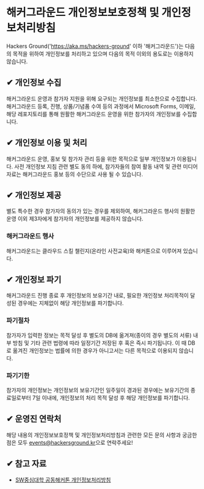 # 해커그라운드 개인정보보호정책 및 개인정보처리방침

Hackers Ground('https://aka.ms/hackers-ground' 이하 '해커그라운드')는 다음의 목적을 위하여 개인정보를 처리하고 있으며 다음의 목적 이외의 용도로는 이용하지 않습니다.

## ✔ 개인정보 수집

해커그라운드 운영과 참가자 지원을 위해 요구되는 개인정보를 최소한으로 수집합니다. 해커그라운드 등록, 진행, 상품/기념품 수여 등의 과정에서 Microsoft Forms, 이메일, 해당 레포지토리를 통해 원활한 해커그라운드 운영을 위한 참가자의 개인정보를 수집합니다.

## ✔ 개인정보 이용 및 처리

해커그라운드 운영, 홍보 및 참가자 관리 등을 위한 목적으로 일부 개인정보가 이용됩니다. 사전 개인정보 지침 관련 별도 동의 하에, 참가자들의 참여 활동 내역 및 관련 미디어 자료는 해커그라운드 홍보 등의 수단으로 사용 될 수 있습니다. 

## ✔ 개인정보 제공

별도 특수한 경우 참가자의 동의가 있는 경우를 제외하여, 해커그라운드 행사의 원활한 운영 이외 제3자에게 참가자의 개인정보를 제공하지 않습니다.

### 해커그라운드 행사
해커그라운드는 클라우드 스킬 챌린지(온라인 사전교육)와 해커톤으로 이루어져 있습니다.

## ✔ 개인정보 파기

해커그라운드 진행 종료 후 개인정보의 보유기간 내로, 필요한 개인정보 처리목적이 달성된 경우에는 지체없이 해당 개인정보를 파기합니다. 

### 파기절차

참가자가 입력한 정보는 목적 달성 후 별도의 DB에 옮겨져(종이의 경우 별도의 서류) 내부 방침 및 기타 관련 법령에 따라 일정기간 저장된 후 혹은 즉시 파기됩니다. 이 때 DB로 옮겨진 개인정보는 법률에 의한 경우가 아니고서는 다른 목적으로 이용되지 않습니다.

### 파기기한

참가자의 개인정보는 개인정보의 보유기간인 일주일이 경과된 경우에는 보유기간의 종료일로부터 7일 이내에, 개인정보의 처리 목적 달성 후 해당 개인정보를 파기합니다.

## ✔ 운영진 연락처

해당 내용의 개인정보보호정책 및 개인정보처리방침과 관련한 모든 문의 사항과 궁금한 점은 모두 [events@hackersground.kr](mailto:events@hackersground.kr)으로 연락주세요!

## ✔ 참고 자료

- [SW중심대학 공동해커톤 개인정보처리방침](https://swhackathon.com/)

